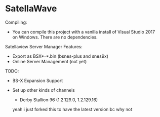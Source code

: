 SatellaWave
========

Compiling:
- You can compile this project with a vanilla install of Visual Studio 2017 on Windows. There are no dependencies.

Satellaview Server Manager
Features:
- Export as BSX*-*.bin (bsnes-plus and snes9x)
- Online Server Management (not yet)

TODO:
- BS-X Expansion Support
- Set up other kinds of channels
  - Derby Stallion 96 (1.2.129.0, 1.2.129.16)
  
  yeah i just forked this to have the latest version bc why not
